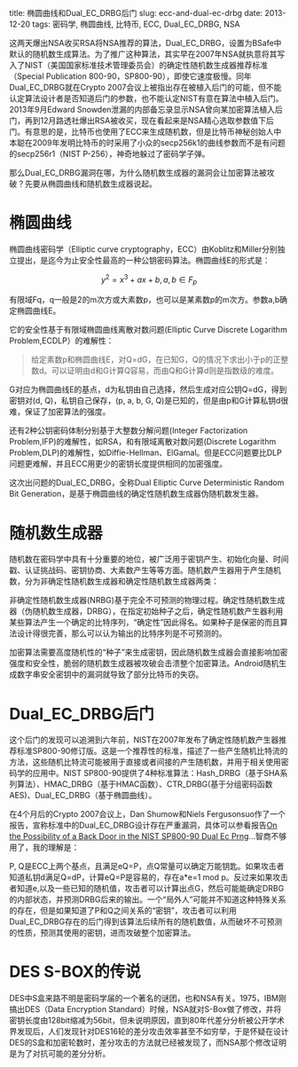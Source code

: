 title: 椭圆曲线和Dual_EC_DRBG后门
slug: ecc-and-dual-ec-drbg
date: 2013-12-20
tags: 密码学, 椭圆曲线, 比特币, ECC, Dual_EC_DRBG, NSA

这两天爆出NSA收买RSA将NSA推荐的算法，Dual_EC_DRBG，设置为BSafe中默认的随机数生成算法。为了推广这种算法，其实早在2007年NSA就执意将其写入了NIST（美国国家标准技术管理委员会）的确定性随机数生成器推荐标准（Special Publication 800-90，SP800-90），即使它速度极慢。同年Dual_EC_DRBG就在Crypto 2007会议上被指出存在被植入后门的可能，但不能认定算法设计者是否知道后门的参数，也不能认定NIST有意在算法中植入后门。2013年9月Edward Snowden泄漏的内部备忘录显示NSA曾向某加密算法植入后门，再到12月路透社爆出RSA被收买，现在看起来是NSA精心选取参数值下后门。有意思的是，比特币也使用了ECC来生成随机数，但是比特币神秘创始人中本聪在2009年发明比特币的时采用了小众的secp256k1的曲线参数而不是有问题的secp256r1（NIST P-256），神奇地躲过了密码学子弹。

那么Dual_EC_DRBG漏洞在哪，为什么随机数生成器的漏洞会让加密算法被攻破？先要从椭圆曲线和随机数生成器说起。

椭圆曲线
=====

椭圆曲线密码学（Elliptic curve cryptography，ECC）由Koblitz和Miller分别独立提出，是迄今为止安全性最高的一种公钥密码算法。椭圆曲线E的形式是：

$$y^2=x^3+ax+b, a,b \in F_p$$

有限域Fq，q一般是2的m次方或大素数p，也可以是某素数p的m次方。参数a,b确定椭圆曲线E。

它的安全性基于有限域椭圆曲线离散对数问题(Elliptic Curve Discrete Logarithm Problem,ECDLP）的难解性：

>给定素数p和椭圆曲线E，对Q=dG，在已知G，Q的情况下求出小于p的正整数d。可以证明由d和G计算Q容易，而由Q和G计算d则是指数级的难度。

G对应为椭圆曲线E的基点，d为私钥由自己选择，然后生成对应公钥Q=dG，得到密钥对(d, Q)，私钥自己保存，(p, a, b, G, Q)是已知的，但是由p和G计算私钥d很难，保证了加密算法的强度。

还有2种公钥密码体制分别基于大整数分解问题(Integer Factorization Problem,IFP)的难解性，如RSA，和有限域离散对数问题(Discrete Logarithm Problem,DLP)的难解性，如Diffie-Hellman、ElGamal。但是ECC问题要比DLP问题更难解，并且ECC用更少的密钥长度提供相同的加密强度。

这次出问题的Dual_EC_DRBG，全称Dual Elliptic Curve Deterministic Random Bit Generation，是基于椭圆曲线的确定性随机数生成器伪随机数发生器。

随机数生成器
=====

随机数在密码学中具有十分重要的地位，被广泛用于密钥产生、初始化向量、时间戳、认证挑战码、密钥协商、大素数产生等等方面。随机数产生器用于产生随机数，分为非确定性随机数生成器和确定性随机数生成器两类：

非确定性随机数生成器(NRBG)基于完全不可预测的物理过程。确定性随机数生成器（伪随机数生成器，DRBG），在指定初始种子之后，确定性随机数产生器利用某些算法产生一个确定的比特序列，“确定性”因此得名。如果种子是保密的而且算法设计得很完善，那么可以认为输出的比特序列是不可预测的。

加密算法需要高度随机性的“种子”来生成密钥，因此随机数生成器会直接影响加密强度和安全性，脆弱的随机数生成器被攻破会击溃整个加密算法。Android随机生成数字串安全密钥中的漏洞就导致了部分比特币的失窃。

Dual_EC_DRBG后门
=====

这个后门的发现可以追溯到六年前，NIST在2007年发布了确定性随机数产生器推荐标准SP800-90修订版。这是一个推荐性的标准，描述了一些产生随机比特流的方法，这些随机比特流可能被用于直接或者间接的产生随机数，并用于相关使用密码学的应用中。NIST SP800-90提供了4种标准算法：Hash_DRBG（基于SHA系列算法）、HMAC_DRBG（基于HMAC函数）、CTR_DRBG(基于分组密码函数AES)、Dual_EC_DRBG（基于椭圆曲线）。

在4个月后的Crypto 2007会议上，Dan Shumow和Niels Fergusonsuo作了一个报告，宣称标准中的Dual_EC_DRBG设计存在严重漏洞，具体可以参看报告[On the Possibility of a Back Door in the NIST SP800-90 Dual Ec Prng](http://rump2007.cr.yp.to/15-shumow.pdf)...智商不够用了，我的理解是：

P, Q是ECC上两个基点，且满足eQ=P，点Q常量可以确定万能钥匙。如果攻击者知道私钥d满足Q=dP，计算eQ=P是容易的，存在a*e=1 mod p。反过来如果攻击者知道e,以及一些已知的随机值，攻击者可以计算出点G，然后可能能确定DRBG的内部状态，并预测DRBG后来的输出。一个“局外人”可能并不知道这种特殊关系的存在，但是如果知道了P和Q之间关系的“密钥”，攻击者可以利用Dual_EC_DRBG存在的后门得到该算法后续所有的随机数值，从而破坏不可预测的性质，预测其使用的密钥，进而攻破整个加密算法。

DES S-BOX的传说
===
DES中S盒来路不明是密码学届的一个著名的谜团，也和NSA有关。1975，IBM刚搞出DES（Data Encryption Standard）时候，NSA就对S-Box做了修改，并将密钥长度由128bit缩减为56bit，但未说明原因，直到80年代差分分析被公开学术界发现后，人们发现针对DES16轮的差分攻击效率甚至不如穷举，于是怀疑在设计DES的S盒和加密轮数时，差分攻击的方法就已经被发现了，而NSA那个修改证明是为了对抗可能的差分分析。



